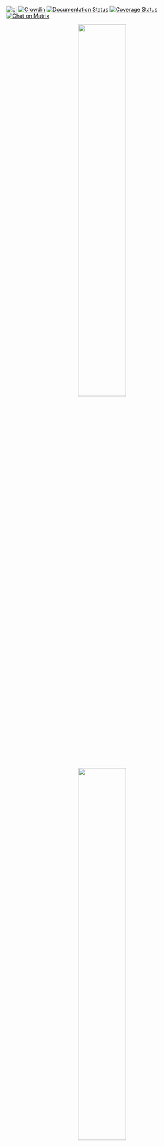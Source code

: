 [![ci](https://github.com/paperless-ngx/paperless-ngx/workflows/ci/badge.svg)](https://github.com/paperless-ngx/paperless-ngx/actions)
[![Crowdin](https://badges.crowdin.net/paperless-ngx/localized.svg)](https://crowdin.com/project/paperless-ngx)
[![Documentation Status](https://readthedocs.org/projects/paperless-ngx/badge/?version=latest)](https://paperless-ngx.readthedocs.io/en/latest/?badge=latest)
[![Coverage Status](https://coveralls.io/repos/github/paperless-ngx/paperless-ngx/badge.svg?branch=master)](https://coveralls.io/github/paperless-ngx/paperless-ngx?branch=master)
[![Chat on Matrix](https://matrix.to/img/matrix-badge.svg)](https://matrix.to/#/#paperless:adnidor.de)

<p align="center">
<img src="https://github.com/paperless-ngx/paperless-ngx/raw/main/resources/logo/web/png/Black%20logo%20-%20no%20background.png#gh-light-mode-only" width="50%" />
<img src="https://github.com/paperless-ngx/paperless-ngx/raw/main/resources/logo/web/png/White%20logo%20-%20no%20background.png#gh-dark-mode-only" width="50%" />
</p>

<!-- omit in toc -->

# Paperless-ngx

Paperless-ngx is a document management system that transforms your physical documents into a searchable online archive so you can keep, well, _less paper_.

Paperless-ngx forked from [paperless-ng](https://github.com/jonaswinkler/paperless-ng) to continue the great work and distribute responsibility of supporting and advancing the project among a team of people. [Consider joining us!](#community-support) Discussion of this transition can be found in issues
[#1599](https://github.com/jonaswinkler/paperless-ng/issues/1599) and [#1632](https://github.com/jonaswinkler/paperless-ng/issues/1632).

# Paperless-ngx on Kubernetes
I don't care...take me to [TLDR](#TLDR)

I ran paperless-ngx on Docker for a while and moved to installation to Kubernetes.  I did this for a couple of reasons
- Learn Kubernetes better
- Help out people who wanted to learn Kubernetes better
- See how a document management sytem would scale and work for me

This is repo of the manifiests that I used to put paperless into my microk8s cluster.  There are a few caveats here:
- If you run multiple nodes in your cluster your PVC configs will beed to refelct that, OpenEBS is a good option
- I put the consumption directory on and NFS share - why you ask?  Simple
    - If you have a scanner you can scan directly to a share on a NAS, File server or whatever you want
    - Usually this is a share folder somewhere, created a PVC for this seemed like a bad idea a share was best
    - You can be grandualr with permissons on the share so make sure you grant paperless the access needed
    - You can also have a "inotify" process running to pass stuff to this directory from another share if you want.

The possibilities are endless really

I also offloaded OCR and document convertion to Tika and Gotenberg respectively.  The OCR deployment and service manifests show the servicies neded.

I also put no NGINX ingress on this installation as I didn't want it, I wanted the port.  In my setup I have an external LB/Controller that handles access-lists and certificates. You can easly change the service deployments for the webserver to have ingress if you which then create the ingress manifest which I may include later.

You'll also notice an AV manifest.  I was working on a solution to scan uploads with ClamAV but it's not there yet so you can safely remove them if you want or keep thema and see if you can get Clam to scan the consume directory.

# Installation
Have a working K8S installaton somwhere.  Microk8s, Minikube...doesn't matter.  Download/pull the manifest and edit paperless-config.yaml to your liking.  You'll notice those are the envrionment values for paperless itself so you can easily add/remove what you want based on the paperless documentation [here](https://paperless-ng.readthedocs.io/en/latest/configuration.html).  Please note the strings for the OCR section, as they point to the OCR Service depolyment.  This DNS internal to the cluster will resolve the service name not the names of the containers so make sure you don't change that or try to resolve the container names as you would with docker.  If you have those services running somewhere else like different tenant or not in K8S you'll have to use the IP address. Be careful upgrading the TIKA version past the 1 series branch is it does break stuff.  I might try it later with Tensor-Flow but who knows.

All deployment should pull their configs from configmaps.

If you want to run this in production create a secret for the PosgresSQL database login info and change the env values deployment manifest to reflect that.  Using secrets is easy and you can do that by looking [here](https://kubernetes.io/docs/concepts/configuration/secret/).  Then change the env vaules to: 
    envFrom:
          - secretRef:
              name: your-paperless-db-secret
Or whatever you want to call your secret.  

That's it.  

# TLDR
1. Go to CLI
    ```kubectl create namespace paperless```
2. Edit paperless-config.yaml to your liking 
3. Back to CLI
    ```kubectl -n paperless apply -f .```
4. Profit